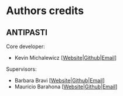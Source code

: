 # Authors credits

## ANTIPASTI

Core developer:

- Kevin Michalewicz [[Website](https://kevinmichalewicz.com/)|[Github](https://github.com/kevinmicha)|[Email](mailto:k.michalewicz22@imperial.ac.uk?subject=[GitHub]%20ANTIPASTI)]

Supervisors:

- Barbara Bravi [[Website](https://www.imperial.ac.uk/people/b.bravi21)|[Github](https://github.com/bravib)|[Email](mailto:b.bravi21@imperial.ac.uk?subject=[GitHub]%20ANTIPASTI)]
- Mauricio Barahona [[Website](https://www.imperial.ac.uk/people/m.barahona/)|[Github](https://github.com/mauriciobarahona)|[Email](mailto:m.barahona@imperial.ac.uk?subject=[GitHub]%20ANTIPASTI)]